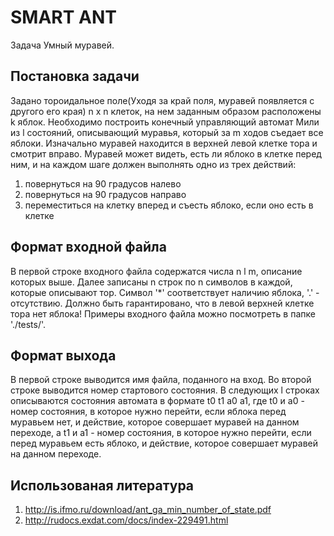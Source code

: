 SMART ANT
=========

Задача Умный муравей.

Постановка задачи
-------
Задано тороидальное поле(Уходя за край поля, муравей появляется с другого его края) n x n клеток, на нем заданным образом расположены k яблок. Необходимо построить конечный управляющий автомат Мили из
l состояний, описывающий муравья, который за m ходов съедает все яблоки. Изначально муравей находится в верхней левой клетке тора и смотрит вправо. Муравей может видеть, есть ли яблоко в клетке перед ним, и на каждом шаге должен выполнять одно из трех действий:
1. повернуться на 90 градусов налево
2. повернуться на 90 градусов направо
3. переместиться на клетку вперед и съесть яблоко, если оно есть в клетке


Формат входной файла
-----
В первой строке входного файла содержатся числа n l m, описание которых выше. Далее записаны n строк по n символов в каждой, которые описывают тор. Символ '*' соответствует наличию яблока, '.' - отсутствию. Должно быть гарантировано, что в левой верхней клетке тора нет яблока! 
Примеры входного файла можно посмотреть в папке './tests/'.

Формат выхода
-----
В первой строке выводится имя файла, поданного на вход.
Во второй строке выводится номер стартового состояния. В следующих l строках описываются состояния автомата в формате t0 t1 a0 a1, где t0 и a0 - номер состояния, в которое нужно перейти, если яблока перед муравьем нет, и действие, которое совершает муравей на данном переходе, а t1 и a1 - номер состояния, в которое нужно перейти, если перед муравьем есть яблоко, и действие, которое совершает муравей на данном переходе.

Использованая литература
-----
1. http://is.ifmo.ru/download/ant_ga_min_number_of_state.pdf
2. http://rudocs.exdat.com/docs/index-229491.html